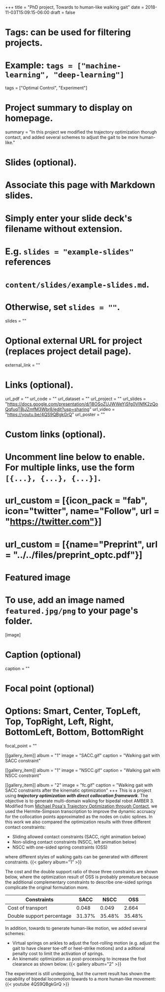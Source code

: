 +++
title = "PhD project, Towards to human-like walking gait"
date = 2018-11-03T15:09:15-06:00
draft = false

# Tags: can be used for filtering projects.
# Example: `tags = ["machine-learning", "deep-learning"]`
tags = ["Optimal Control", "Experiment"]

# Project summary to display on homepage.
summary = "In this project we modified the trajectory optimization thorugh contact, and added several schemes to adjust the gait to be more human-like."

# Slides (optional).
#   Associate this page with Markdown slides.
#   Simply enter your slide deck's filename without extension.
#   E.g. `slides = "example-slides"` references 
#   `content/slides/example-slides.md`.
#   Otherwise, set `slides = ""`.
slides = ""

# Optional external URL for project (replaces project detail page).
external_link = ""

# Links (optional).
url_pdf = ""
url_code = ""
url_dataset = ""
url_project = ""
url_slides = "https://docs.google.com/presentation/d/18OSoZUJWWeYjSfg0VlNfK2zQoQqfuqTBjJZmfM3Wbr8/edit?usp=sharing"
url_video = "https://youtu.be/4QS9QBgkGrQ"
url_poster = ""

# Custom links (optional).
#   Uncomment line below to enable. For multiple links, use the form `[{...}, {...}, {...}]`.
# url_custom = [{icon_pack = "fab", icon="twitter", name="Follow", url = "https://twitter.com"}]
# url_custom = [{name="Preprint", url = "../../files/preprint_optc.pdf"}]
# Featured image
# To use, add an image named `featured.jpg/png` to your page's folder. 
[image]
  # Caption (optional)
  caption = ""

  # Focal point (optional)
  # Options: Smart, Center, TopLeft, Top, TopRight, Left, Right, BottomLeft, Bottom, BottomRight
  focal_point = ""
  
  [[gallery_item]]
	album = "1"
	image = "SACC.gif"
	caption = "Walking gait with SACC constraint"
    
[[gallery_item]]
	album = "1"
	image = "NSCC.gif"
	caption = "Walking gait with NSCC constraint"
	
[[gallery_item]]
	album = "2"
	image = "fc.gif"
	caption = "Walking gait with SACC constraints after the kinematic optimization"	
+++
This is a project using **_trajectory optimization with direct collocation framework_**. The objective is to generate multi-domain walking for bipedal robot AMBER 3. Modified from [Michael Posa's Trajectory Optimization through Contact](http://journals.sagepub.com/doi/abs/10.1177/0278364913506757), we used the Hermite-Simpson transcription to improve the dynamic accruacy for the collocation points approximated as the nodes on cubic splines. In this work we also compared the optimization results with three different contact constraints:

* Sliding allowed contact constraints (SACC, right animation below)
* Non-sliding contact constraints (NSCC, left animation below)
* NSCC with one-sided spring constraints (OSS)

where different styles of walking gaits can be generated with different constraints.
{{< gallery album="1" >}}

The cost and the double support ratio of those three constraints are shown below, where the optimization result of OSS is probably premature because the additional complementary constraints to describe one-sided springs complicate the original formulation more.

| Constraints                   | SACC                           | NSCC               		      |OSS
| ------------------------------| ------------------------------ | ------------------------------ |------------------------------ |
| Cost of transport             | 0.048         				 | 0.049					      |2.664
| Double support percentage     | 31.37%                     	 |35.48%						  |35.48%



In addition, towards to generate human-like motion, we added several schemes:

* Virtual springs on ankles to adjust the foot-rolling motion (e.g. adjust the gait to have clearer toe-off or heel-strike motions) and a aditional penalty cost to limit the activation of springs.
* An kinematic optimization as post-processing to increase the foot clearance as shown below:
{{< gallery album="2" >}}

The experiment is still undergoing, but the current result has shown the capability of bipedal locomotion towards to a more human-like movement:
{{< youtube 4QS9QBgkGrQ >}}
